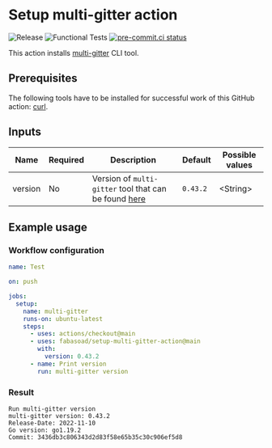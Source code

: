 # Setup multi-gitter action

![Release](https://img.shields.io/github/v/release/fabasoad/setup-multi-gitter-action?include_prereleases)
![Functional Tests](https://github.com/fabasoad/setup-multi-gitter-action/workflows/Functional%20Tests/badge.svg)
[![pre-commit.ci status](https://results.pre-commit.ci/badge/github/fabasoad/setup-multi-gitter-action/main.svg)](https://results.pre-commit.ci/latest/github/fabasoad/setup-multi-gitter-action/main)

This action installs [multi-gitter](https://github.com/lindell/multi-gitter) CLI tool.

## Prerequisites

The following tools have to be installed for successful work of this GitHub action:
[curl](https://curl.se).

## Inputs

| Name    | Required | Description                                                                                               | Default  | Possible values |
|---------|----------|-----------------------------------------------------------------------------------------------------------|----------|-----------------|
| version | No       | Version of `multi-gitter` tool that can be found [here](https://github.com/lindell/multi-gitter/releases) | `0.43.2` | &lt;String&gt;  |

## Example usage

### Workflow configuration

```yaml
name: Test

on: push

jobs:
  setup:
    name: multi-gitter
    runs-on: ubuntu-latest
    steps:
      - uses: actions/checkout@main
      - uses: fabasoad/setup-multi-gitter-action@main
        with:
          version: 0.43.2
      - name: Print version
        run: multi-gitter version
```

### Result

```shell
Run multi-gitter version
multi-gitter version: 0.43.2
Release-Date: 2022-11-10
Go version: go1.19.2
Commit: 3436db3c806343d2d83f58e65b35c30c906ef5d8
```
